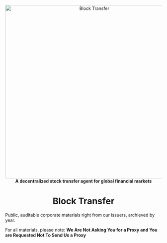 <div align="center">
<a href="https://www.blocktransfer.io"><img alt="Block Transfer" src="https://www.blocktransfer.io/hosted/images/39/3e0a939c35424d9a5b392a10a08e28/BT_GH.png" width="558" /></a>
<br/>
<strong>A decentralized stock transfer agent for global financial markets</strong>

<h1>Block Transfer</h1>
</div>

Public, auditable corporate materials right from our issuers, archieved by year.

For all materials, please note:
<strong>We Are Not Asking You for a Proxy and You are Requested Not To Send Us a Proxy</strong>
